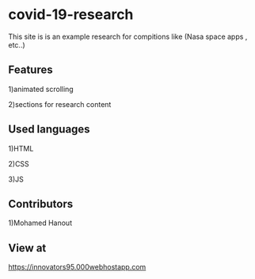 # covid-19-research

This site is is an example research for compitions like (Nasa space apps , etc..)

## Features
1)animated scrolling

2)sections for research content
## Used languages
1)HTML

2)CSS

3)JS

## Contributors
1)Mohamed Hanout

## View at
https://innovators95.000webhostapp.com
